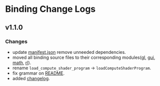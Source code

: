 # Binding Change Logs

## v1.1.0

### Changes
- update [manifest.json](manifest.json) remove unneeded dependencies.
- moved all binding source files to their corresponding modules([gl](./src/gl/), [gui](./src/gui/), [math](./src/math/), [rl](./src/rl/)).
- rename `load_compute_shader_program` -> `loadComputeShaderProgram`.
- fix grammar on [README](README.md).
- added [changelog](changelog.md).
